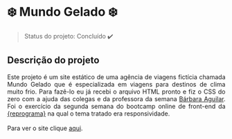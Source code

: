 # :snowflake: Mundo Gelado :snowflake:

> Status do projeto: Concluído :heavy_check_mark:

## Descrição do projeto

<p align="justify">Este projeto é um site estático de uma agência de viagens fictícia chamada Mundo Gelado que é especializada em viagens para
destinos de clima muito frio. Para fazê-lo eu já recebi o arquivo HTML pronto e fiz o CSS do zero com a ajuda das colegas e da professora da semana 
<a href="https://github.com/barbara-aguilar">Bárbara Aguilar</a>.
Foi o exercício da segunda semana do bootcamp online de front-end da <a href="https://reprograma.com.br/">{reprograma}</a> na qual o tema
tratado era responsividade.<br><br>Para ver o site clique <a target="_blank" href="https://raqcalazans.github.io/MundoGelado/">aqui</a>.</p>

